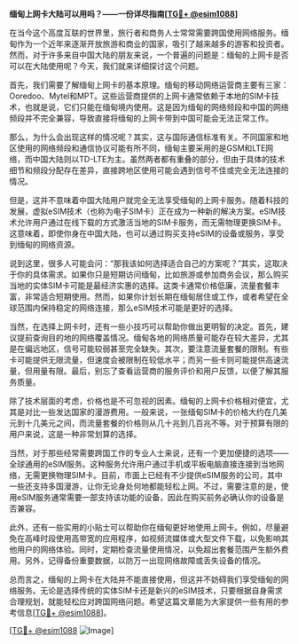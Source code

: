 **缅甸上网卡大陆可以用吗？——一份详尽指南[[TG💪+ @esim1088](https://t.me/s/esim1088)]**

在当今这个高度互联的世界里，旅行者和商务人士常常需要跨国使用网络服务。缅甸作为一个近年来逐渐开放旅游和商业的国家，吸引了越来越多的游客和投资者。然而，对于许多来自中国大陆的朋友来说，一个普遍的问题是：缅甸的上网卡是否可以在大陆使用呢？今天，我们就来详细探讨这个问题。

首先，我们需要了解缅甸上网卡的基本原理。缅甸的移动网络运营商主要有三家：Ooredoo、Mytel和MPT。这些运营商提供的上网卡通常依赖于本地的SIM卡技术，也就是说，它们只能在缅甸境内使用。这是因为缅甸的网络频段和中国的网络频段并不完全兼容，导致直接将缅甸的上网卡带到中国可能会无法正常工作。

那么，为什么会出现这样的情况呢？其实，这与国际通信标准有关。不同国家和地区使用的网络频段和通信协议可能有所不同，缅甸主要采用的是GSM和LTE网络，而中国大陆则以TD-LTE为主。虽然两者都有重叠的部分，但由于具体的技术细节和频段分配存在差异，直接跨地区使用可能会遇到信号不佳或完全无法连接的情况。

但是，这并不意味着中国大陆用户就完全无法享受缅甸的上网卡服务。随着科技的发展，虚拟eSIM技术（也称为电子SIM卡）正在成为一种新的解决方案。eSIM技术允许用户通过在线下载的方式激活当地的SIM卡服务，而无需物理更换SIM卡。这意味着，即使你身在中国大陆，也可以通过购买支持eSIM的设备或服务，享受到缅甸的网络资源。

说到这里，很多人可能会问：“那我该如何选择适合自己的方案呢？”其实，这取决于你的具体需求。如果你只是短期访问缅甸，比如旅游或参加商务会议，那么购买当地的实体SIM卡可能是最经济实惠的选择。这类卡通常价格低廉，流量套餐丰富，非常适合短期使用。然而，如果你计划长期在缅甸居住或工作，或者希望在全球范围内保持稳定的网络连接，那么eSIM技术可能是更好的选择。

当然，在选择上网卡时，还有一些小技巧可以帮助你做出更明智的决定。首先，建议提前查询目的地的网络覆盖情况。缅甸各地的网络质量可能存在较大差异，尤其是在偏远地区，信号可能较弱甚至完全缺失。其次，要注意流量套餐的限制。有些卡可能提供无限流量，但速度会被限制在较低水平；而另一些卡则可能提供高速流量，但用量有限。最后，别忘了查看运营商的服务评价和用户反馈，以便了解其服务质量。

除了技术层面的考虑，价格也是不可忽视的因素。缅甸的上网卡价格相对便宜，尤其是对比一些发达国家的漫游费用。一般来说，一张缅甸SIM卡的价格大约在几美元到十几美元之间，而流量套餐的价格则从几十兆到几百兆不等。对于预算有限的用户来说，这是一种非常划算的选择。

当然，对于那些经常需要跨国工作的专业人士来说，还有一个更加便捷的选项——全球通用的eSIM服务。这种服务允许用户通过手机或平板电脑直接连接到当地网络，无需更换物理SIM卡。目前，市面上已经有不少提供eSIM服务的公司，其中一些还支持多国漫游，让你无论身处何地都能轻松上网。不过，需要注意的是，使用eSIM服务通常需要一部支持该功能的设备，因此在购买前务必确认你的设备是否兼容。

此外，还有一些实用的小贴士可以帮助你在缅甸更好地使用上网卡。例如，尽量避免在高峰时段使用高带宽的应用程序，如视频流媒体或大型文件下载，以免影响其他用户的网络体验。同时，定期检查流量使用情况，以免超出套餐范围产生额外费用。另外，记得备份重要数据，以防万一出现网络故障或丢失设备的情况。

总而言之，缅甸的上网卡在大陆并不能直接使用，但这并不妨碍我们享受缅甸的网络服务。无论是选择传统的实体SIM卡还是新兴的eSIM技术，只要根据自身需求合理规划，就能轻松应对跨国网络问题。希望这篇文章能为大家提供一些有用的参考信息[[TG💪+ @esim1088](https://t.me/s/esim1088)]。

[[TG💪+ @esim1088](https://t.me/s/esim1088) ![Image](https://i.postimg.cc/4NQfJmqS/Snipaste-2025-05-13-00-14-12.png)]